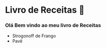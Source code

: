 # Livro de Receitas :book:



### Olá Bem vindo ao meu livro de Receitas

- Strogonoff de Frango
- Pavê
